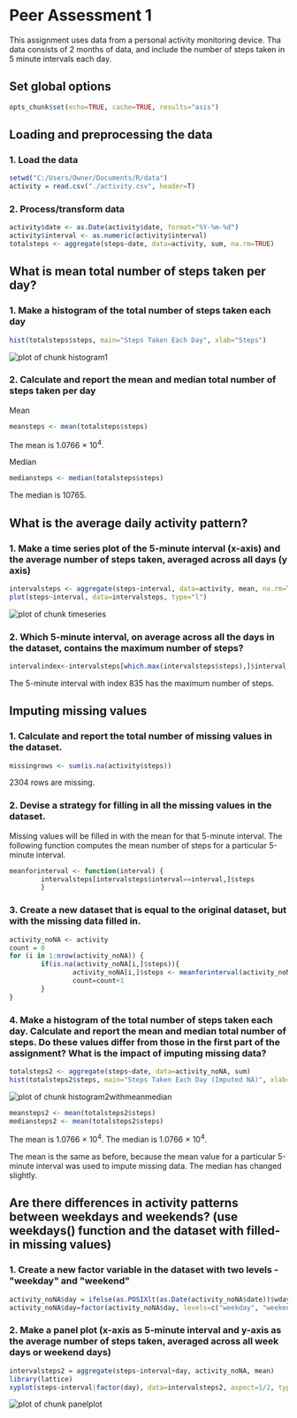 Peer Assessment 1
========================================================

This assignment uses data from a personal activity monitoring device. Tha data consists of 2 months of data, and include the number of steps taken in 5 minute intervals each day.

## Set global options

```r
opts_chunk$set(echo=TRUE, cache=TRUE, results="asis")
```

## Loading and preprocessing the data

### 1. Load the data

```r
setwd("C:/Users/Owner/Documents/R/data")
activity = read.csv("./activity.csv", header=T)
```

### 2. Process/transform data

```r
activity$date <- as.Date(activity$date, format="%Y-%m-%d")
activity$interval <- as.numeric(activity$interval)
totalsteps <- aggregate(steps~date, data=activity, sum, na.rm=TRUE)
```

## What is mean total number of steps taken per day?

### 1. Make a histogram of the total number of steps taken each day


```r
hist(totalsteps$steps, main="Steps Taken Each Day", xlab="Steps")
```

![plot of chunk histogram1](figure/histogram1.png) 

### 2. Calculate and report the mean and median total number of steps taken per day

Mean


```r
meansteps <- mean(totalsteps$steps)
```

The mean is 1.0766 &times; 10<sup>4</sup>.

Median


```r
mediansteps <- median(totalsteps$steps)
```

The median is 10765.

## What is the average daily activity pattern?

### 1. Make a time series plot of the 5-minute interval (x-axis) and the average number of steps taken, averaged across all days (y axis)


```r
intervalsteps <- aggregate(steps~interval, data=activity, mean, na.rm=TRUE)
plot(steps~interval, data=intervalsteps, type="l")
```

![plot of chunk timeseries](figure/timeseries.png) 

### 2. Which 5-minute interval, on average across all the days in the dataset, contains the maximum number of steps?


```r
intervalindex<-intervalsteps[which.max(intervalsteps$steps),]$interval
```

The 5-minute interval with index 835 has the maximum number of steps.

## Imputing missing values

### 1. Calculate and report the total number of missing values in the dataset.


```r
missingrows <- sum(is.na(activity$steps))
```

2304 rows are missing.

### 2. Devise a strategy for filling in all the missing values in the dataset. 
Missing values will be filled in with the mean for that 5-minute interval. The following function computes the mean number of steps for a particular 5-minute interval.


```r
meanforinterval <- function(interval) {
        intervalsteps[intervalsteps$interval==interval,]$steps
        }
```

### 3. Create a new dataset that is equal to the original dataset, but with the missing data filled in.


```r
activity_noNA <- activity
count = 0
for (i in 1:nrow(activity_noNA)) {
        if(is.na(activity_noNA[i,]$steps)){
                activity_noNA[i,]$steps <- meanforinterval(activity_noNA[i,]$interval)
                count=count+1
        }
}
```

### 4. Make a histogram of the total number of steps taken each day. Calculate and report the mean and median total number of steps. Do these values differ from those in the first part of the assignment? What is the impact of imputing missing data?


```r
totalsteps2 <- aggregate(steps~date, data=activity_noNA, sum)
hist(totalsteps2$steps, main="Steps Taken Each Day (Imputed NA)", xlab="Steps")
```

![plot of chunk histogram2withmeanmedian](figure/histogram2withmeanmedian.png) 

```r
meansteps2 <- mean(totalsteps2$steps)
mediansteps2 <- mean(totalsteps2$steps)
```

The mean is 1.0766 &times; 10<sup>4</sup>.
The median is 1.0766 &times; 10<sup>4</sup>.

The mean is the same as before, because the mean value for a particular 5-minute interval was used to impute missing data.
The median has changed slightly.

## Are there differences in activity patterns between weekdays and weekends? (use weekdays() function and the dataset with filled-in missing values)

### 1. Create a new factor variable in the dataset with two levels - "weekday" and "weekend"


```r
activity_noNA$day = ifelse(as.POSIXlt(as.Date(activity_noNA$date))$wday%%6==0, "weekend", "weekday")
activity_noNA$day=factor(activity_noNA$day, levels=c("weekday", "weekend"))
```

### 2. Make a panel plot (x-axis as 5-minute interval and y-axis as the average number of steps taken, averaged across all week days or weekend days)


```r
intervalsteps2 = aggregate(steps~interval+day, activity_noNA, mean)
library(lattice)
xyplot(steps~interval|factor(day), data=intervalsteps2, aspect=1/2, type="l")
```

![plot of chunk panelplot](figure/panelplot.png) 

